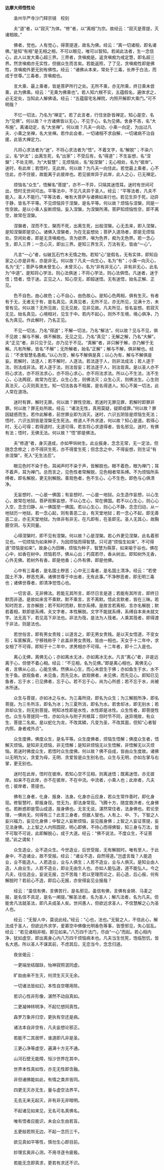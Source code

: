 **达摩大师悟性论**

　　渝州华严寺沙门释宗镜　校刻

　　夫“道”者，以“寂灭”为体。“修”者，以“离相”为宗。故经云：“寂灭是菩提，灭诸相故。”

　　佛者，觉也。人有觉心，得菩提道，故名为佛。经云：“离一切诸相，即名诸佛。”是知“有相”是无相之相，不可以眼见，唯可以智知。若闻此法者，生一念信心，此人以发大乘心超三界。三界者，贪嗔痴是。返贪嗔痴为戒定慧，即名超三界。然贪嗔痴亦无实性，但据众生而言矣。若能返照，了了见，贪嗔痴性即是佛性，贪嗔痴外更无别有佛性。经云：“诸佛从本来，常处于三毒，长养于白法，而成于世尊。”三毒者，贪嗔痴也。

　　言大乘、最上乘者，皆是菩萨所行之处。无所不乘，亦无所乘，终日乘未尝乘，此为佛乘。经云：“无乘为佛乘也”。若人知六根不实，五蕴假名，遍体求之，必无定处，当知此人解佛语。经云：“五蕴窟宅名禅院，内照开解即大乘门。”可不明哉？

　　不忆一切法，乃名为“禅定”。若了此言者，行住坐卧皆禅定。知心是空，名为“见佛”。何以故？十方诸佛皆以无心，不见于心，名为见佛。舍身不吝，名“大布施”。离诸动定，名“大坐禅”。何以故？凡夫一向动，小乘一向定，为出过凡夫、小乘之坐禅，名大坐禅。若作此会者，一切诸相不求自解，一切诸病不治自瘥，此皆大禅定力。

　　凡将心求法者为“迷”，不将心求法者为“悟”。不着文字，名“解脱”；不染六尘，名“护法”；出离生死，名“出家”；不受后有，名“得道”；不生妄想，名“涅槃”；不处无明，为“大智慧”；无烦恼处，名“般涅槃”；无心相处，名为“彼岸”。迷时，有此岸；若悟时，无此岸。何以故？为凡夫一向住此。若觉最上乘者，心不住此，亦不住彼，故能离于此彼岸也。若见彼岸异于此岸，此人之心，已无禅定。

　　烦恼名“众生”，悟解名“菩提”，亦不一不异，只隔其迷悟耳。迷时有世间可出，悟时无世间可出。平等法中，不见凡夫异于圣人。经云：“平等法者，凡夫不能入，圣人不能行。”平等法者，唯有大菩萨与诸佛如来行也。若见生异于死，动异于静，皆名不平等。不见烦恼异于涅槃，是名平等。何以故？烦恼与涅槃，同是一性空故。是以小乘人妄断烦恼，妄入涅槃，为涅槃所滞。菩萨知烦恼性空，即不离空，故常在涅槃。

　　涅槃者，涅而不生，槃而不死，出离生死，出般涅槃。心无去来，即入涅槃，是知涅槃即是空心。诸佛入涅槃者，为在无妄想处；菩萨入道场者，即是无烦恼处。空闲处者，即是无贪嗔痴也。贪为欲界，嗔为色界，痴为无色界。若一念心生，即入三界；一念心灭，即出三界。是知三界生灭，万法有无，皆由“一心”。

　　凡言“一心”者，似破瓦石竹木无情之物。若知“心”是假名，无有实体，即知自家之心亦是非有，亦是非无。何以故？凡夫一向生心，名为“有”；小乘一向灭心，名为“无”；菩萨与佛未曾生心，未曾灭心，名为“非有非无心”。非有非无心，此名为“中道”。是知将心学法，则心法俱迷；不将心学法，则心法俱悟。凡迷者，迷于悟；悟者，悟于迷。正见之人，知心空无，即超迷悟。无有迷悟，始名正解、正见。

　　色不自色，由心故色；心不自心，由色故心。是知心色两相，俱有生灭。有者有于无，无者无于有，是名真见。夫真见者，无所不见，亦无所见，见满十方，未曾有见。何以故？无所见故，见无见故，见非见故。凡夫所见，皆名妄想。若寂灭无见，始名真见。心境相对，见生于中。若内不起心，则外不生境，境心俱净，乃名为真见。作此解时，乃名正见。

　　不见一切法，乃名“得道”；不解一切法，乃名“解法”。何以故？见与不见，俱不见故；解与不解，俱不解故。无见之见，乃名“真见”；无解之解，乃名“大解”。夫“正见”者，非只见于见，亦乃见于不见。“真解”者，非只解于解，亦乃解于无解。凡有所解，皆名“不解”；无所解者，始名“正解”；解与不解，俱非解也。经云：“不舍智慧名愚痴。”以心为空，解与不解俱是真；以心为有，解与不解俱是妄。若解时，法逐人；若不解时，人逐法。若法逐于人，则非法成法；若人逐于法，则法成非法。若人逐于法，则法皆妄；若法逐于人，则法皆真。是以圣人亦不将心求法，亦不将法求心，亦不将心求心，亦不将法求法。所以心不生法，法不生心，心法两寂，故常为在定。众生心生，则佛法灭；众生心灭，则佛法生。心生则真法灭，心灭则真法生。知一切法各各不相属，是名得道人。知心不属一切法，此人常在道场。

　　迷时有罪，解时无罪。何以故？罪性空故。若迷时无罪见罪，若解时即罪非罪。何以故？罪无处所故。经云：“诸法无性，真用莫疑，疑即成罪。”何以故？罪因疑惑而生。若作此解者，前世罪业即为消灭。迷时，六识五阴皆是烦恼生死法；悟时，六识五阴皆是涅槃无生死法。修道人不外求道，何以故？知心是道。若得心时，无心可得；若得道时，无道可得。若言将心求道得者，皆名邪见。迷时，有佛有法；悟时，无佛无法。何以故？“悟”即是佛法。

　　夫“修道”者，身灭道成，亦如甲坼树生。此业报身，念念无常，无一定法，但随念念修之；亦不得厌生死，亦不得爱生死；但念念之中，不得妄想，则生证“有余涅槃”，死入“无生法忍”。

　　眼见色时不染于色，耳闻声时不染于声，皆解脱也。眼不着色，眼为禅门；耳不着声，耳为禅门。总而言之，见色性者常解脱，见色相者常系缚。不为烦恼所系缚者，即名解脱，更无别解脱。善观色者，色不生心，心不生色，即色与心俱清净。

　　无妄想时，一心是一佛国；有妄想时，一心是一地狱。众生造作妄想，以心生心，故常在地狱。菩萨观察妄想，不以心生心，常在佛国。若不以心生心，则心心入空，念念归静，从一佛国至一佛国。若以心生心，则心心不静，念念归动，从一地狱历一地狱。若一念心起，则有善恶二业，有天堂地狱；若一念心不起，即无善恶二业，亦无天堂地狱。为体非有非无，在凡即有，在圣即无。圣人无其心，故胸臆空洞，与天同量。

　　心得涅槃时，即不见有涅槃。何以故？心是涅槃。若心外更见涅槃，此名着邪见也。一切烦恼为如来种子，为因烦恼而得智慧。只可道“烦恼生如来”，不可得道“烦恼是如来”。故身心为田畴，烦恼为种子，智慧为萌芽，如来喻于谷也。佛在心中，如香在树中。烦恼若尽，佛从心出；朽腐若尽，香从树出。即知树外无香，心外无佛。若树外有香，即是他香；心外有佛，即是他佛。

　　心中有三毒者，是名国土秽恶；心中无三毒者，是名国土清净。经云：“若使国土不净，秽恶充满，诸佛世尊于中出者，无有此事。”不净秽恶者，即无明三毒也；诸佛世尊者，即清净觉悟心也。

　　一切言语，无非佛法。若能无其所言，即尽日言是道；若能有其所言，即终日默而非道。是故如来言不乘默，默不乘言，言不离默。悟此言默者，皆在三昧。若知时而言，言亦解脱；若不知时而默，默亦系缚。是故言若离相，言亦名解脱；默若着相，默即是系缚。夫文字者，本性解脱。文字不能就系缚，系缚自本来未就文字。法无高下，若见高下非法也。非法为筏，是法为人筏者。人乘其筏者，即得渡于非法，则是法也。

　　若世俗言，即有男女贵贱；以道言之，即无男女贵贱。是以天女悟道，不变女形；车匿解真，宁移贱称乎？此盖非男女贵贱，皆由一相也。天女于十二年中，求女相了不可得，即知于十二年中，求男相亦不可得。十二年者，即十二入是也。

　　离心无佛，离佛无心；亦如离水无冰，亦如离冰无水。凡言“离心”者，非是远离于心，但使不着心相。经云：“不见相，名为见佛。”即是离心相也。离佛无心者，言佛从心出，心能生佛。然佛从心生，而心未尝生于佛；亦如鱼生于水，水不生于鱼。欲观鱼者，未见鱼，而先见水。欲观佛者，未见佛，而先见心。即知已见鱼者，忘于水；已见佛者，忘于心。若不忘于心，尚为心所惑；若不忘于水，尚被水所迷。

　　众生与菩提，亦如冰之与水。为三毒所烧，即名为众生；为三解脱所净，即名菩提。为三冬所冻，即名为冰；为三夏所消，即名为水。若舍却冰，即无别水；若弃却众生，则无别菩提。明知冰性即是水性，水性即是冰性。众生性者，即菩提性也。众生与菩提同一性，亦如乌头与附子共根耳；但时节不同，迷异境故，有众生、菩提二名矣。是以蛇化为龙，不改其鳞，凡变为圣，不改其面，但知“心者智内照，身者戒外贞”。

　　众生度佛，佛度众生，是名平等。众生度佛者，烦恼生悟解；佛度众生者，悟解灭烦恼。是知非无烦恼，非无悟解；是知非烦恼无以生悟解，非悟解无以灭烦恼。若迷时佛度众生，若悟时众生度佛。何以故？佛不自成，皆由众生度故。诸佛以无明为父，贪爱为母，无明、贪爱皆是众生别名也。众生与无明，亦如左掌与右掌，更无别也。

　　迷时在此岸，悟时在彼岸。若知心空不见相，则离迷悟；既离迷悟，亦无彼岸。如来不在此岸，亦不在彼岸，不在中流。中流者，小乘人也；此岸者，凡夫也；彼岸者，菩提也。

　　佛有三身者，化身、报身、法身。化身亦云应身，若众生常作善时，即化身现。修智慧时，即报身现。觉无为，即法身常现。飞腾十方，随宜救济者，化身佛也。若断惑即是雪山成道，报身佛也。无言无说，湛然常住者，法身佛也。若论至理，一佛尚无，何得有三？此言三身者，但据人智也。人有上、中、下。下智之人妄兴福力，妄见化身佛；中智之人妄断烦恼，妄见报身佛；上智之人妄证菩提，妄见法身佛。上上智之人内照圆寂，明心即佛，不待心而得佛智，知三身与万法，皆不可取不可说，此即解脱心，成于大道。经云：“佛不说法，不度众生，不证菩提。”此之谓矣！

　　众生造业，业不造众生。今世造业，后世受报，无有解脱时。唯有至人，于此身中，不造诸业，故不受报。经云：“诸业不造，自然得道。”岂虚言哉？人能造业，业不能造人。人若造业，业与人俱生；人若不造业，业与人俱灭。是知业由人造，人由业生。人若不造业，即业无由生人也。亦如人能弘道，道不能弘人。今之凡夫，往往造业，妄说无报，岂不苦哉！若以至理而论之，前心造，后心报，何有解脱时？若前心不造，即后心无报，亦安得妄见业报哉？

　　经云：“虽信有佛，言佛苦行，是名邪见。虽信有佛，言佛有金锵、马麦之报，是名信不具足，是名一阐提。”解圣法者，名为圣人；解凡法者，名为凡夫。但能舍凡法就圣法，即凡夫成圣人矣。世间愚人，但欲远求圣人，不信慧解之心为圣人也。

　　经云：“无智人中，莫说此经。”经云：“心也，法也。”无智之人，不信此心，解法成于圣人，但欲远外求学，爱慕空中佛像光明香色等事，皆堕邪见，失心狂乱。经云：“若见诸相非相，即见如来。”八万四千法门，尽由“一心”而起。若心相内净，犹如虚空，即出离身心内八万四千烦恼病本也。凡夫当生忧死，饱临愁饥，皆名大惑。所以圣人不谋其前，不虑其后，无恋当今，念念归道。

　　夜坐偈云：

　　一更端坐结跏趺，怡神寂照泯同虚。

　　旷劫由来不生灭，何须生灭灭无余。

　　一切诸法皆如幻，本性自空哪用除。

　　若识心性非形像，湛然不动自真如。

　　二更凝神转明净，不起忆想同真性。

　　森罗万象并归空，更执有空还是病。

　　诸法本自非空有，凡夫妄想论邪正。

　　若能不二其居怀，谁道即凡非是圣。

　　三更心净等虚空，遍满十方无不通。

　　山河石壁无能障，恒沙世界在其中。

　　世界本性真如性，亦无无性即含融。

　　非但诸佛能如此，有情之类并皆同。

　　四更无灭亦无生，量与虚空法界平。

　　无去无来无起灭，非有非无非暗明。

　　不起诸见如来见，无名可名真佛名。

　　唯有悟者应能识，未会众生由若盲。

　　五更般若照无边，不起一念历三千。

　　欲见真如平等性，慎勿生心即目前。

　　妙理玄奥非心测，不用寻逐令疲极。

　　若能无念即真求，更若有求还不识。